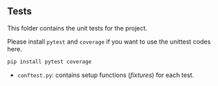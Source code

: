 ## Tests
This folder contains the unit tests for the project.

Please install `pytest` and `coverage` if you want to use the unittest codes here.
```bash
pip install pytest coverage
```

* `conftest.py`: contains setup functions (*fixtures*) for each test.